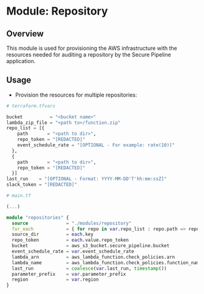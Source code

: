 # Module: Repository

## Overview

This module is used for provisioning the AWS infrastructure with the resources needed for auditing a repository 
by the Secure Pipeline application.

## Usage
- Provision the resources for multiple repositories:

```terraform
# terraform.tfvars

bucket          = "<bucket name>"
lambda_zip_file = "<path to>/function.zip"
repo_list = [{
    path       = "<path to dir>",
    repo_token = "[REDACTED]"
    event_schedule_rate = "[OPTIONAL - For example: rate(10)]"
  },
  {
    path       = "<path to dir>",
    repo_token = "[REDACTED]"
  }]
last_run    = "[OPTIONAL - Format: YYYY-MM-DD'T'hh:mm:ssZ]"
slack_token = "[REDACTED]"
```

```terraform
# main.tf

(...)

module "repositories" {
  source              = "./modules/repository"
  for_each            = { for repo in var.repo_list : repo.path => repo }
  source_dir          = each.key
  repo_token          = each.value.repo_token
  bucket              = aws_s3_bucket.secure_pipeline.bucket
  event_schedule_rate = var.event_schedule_rate
  lambda_arn          = aws_lambda_function.check_policies.arn
  lambda_name         = aws_lambda_function.check_policies.function_name
  last_run            = coalesce(var.last_run, timestamp())
  parameter_prefix    = var.parameter_prefix
  region              = var.region
}
```